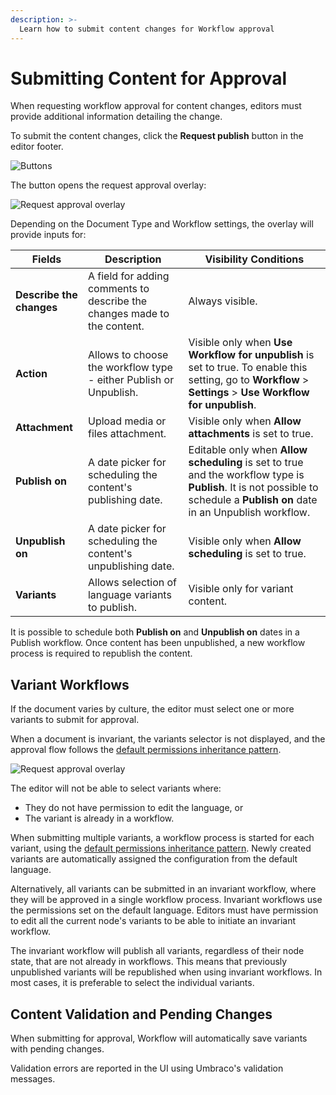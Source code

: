 ```yaml
---
description: >-
  Learn how to submit content changes for Workflow approval
---
```


# Submitting Content for Approval

When requesting workflow approval for content changes, editors must provide additional information detailing the change.

To submit the content changes, click the **Request publish** button in the editor footer.

![Buttons](../images/Buttons.png)

The button opens the request approval overlay:

![Request approval overlay](images/approval-request-overlay-detailed-v14.png)

Depending on the Document Type and Workflow settings, the overlay will provide inputs for:

| Fields | Description | Visibility Conditions |
|---|---|---|
| **Describe the changes** | A field for adding comments to describe the changes made to the content. | Always visible. |
| **Action** | Allows to choose the workflow type - either Publish or Unpublish. | Visible only when **Use Workflow for unpublish** is set to true. To enable this setting, go to **Workflow** > **Settings** > **Use Workflow for unpublish**. |
| **Attachment** | Upload media or files attachment. | Visible only when **Allow attachments** is set to true. |
| **Publish on** | A date picker for scheduling the content's publishing date. | Editable only when **Allow scheduling** is set to true and the workflow type is **Publish**. It is not possible to schedule a **Publish on** date in an Unpublish workflow. |
| **Unpublish on** | A date picker for scheduling the content's unpublishing date. | Visible only when **Allow scheduling** is set to true. |
| **Variants** | Allows selection of language variants to publish. | Visible only for variant content. |

It is possible to schedule both **Publish on** and **Unpublish on** dates in a Publish workflow. Once content has been unpublished, a new workflow process is required to republish the content.

## Variant Workflows

If the document varies by culture, the editor must select one or more variants to submit for approval.

When a document is invariant, the variants selector is not displayed, and the approval flow follows the [default permissions inheritance pattern](workflow-workspace-view.md#approval-flow-types).

![Request approval overlay](images/approval-request-overlay-variants-v14.png)

The editor will not be able to select variants where:

* They do not have permission to edit the language, or
* The variant is already in a workflow.

When submitting multiple variants, a workflow process is started for each variant, using the [default permissions inheritance pattern](workflow-content-app.md#approval-flow-types). Newly created variants are automatically assigned the configuration from the default language.

Alternatively, all variants can be submitted in an invariant workflow, where they will be approved in a single workflow process. Invariant workflows use the permissions set on the default language. Editors must have permission to edit all the current node's variants to be able to initiate an invariant workflow.

The invariant workflow will publish all variants, regardless of their node state, that are not already in workflows. This means that previously unpublished variants will be republished when using invariant workflows. In most cases, it is preferable to select the individual variants.

## Content Validation and Pending Changes

When submitting for approval, Workflow will automatically save variants with pending changes.

Validation errors are reported in the UI using Umbraco's validation messages.
